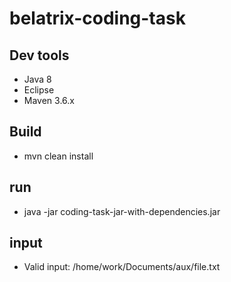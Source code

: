 # belatrix-coding-task
## Dev tools
- Java 8
- Eclipse 
- Maven 3.6.x

## Build
- mvn clean install

## run
- java -jar coding-task-jar-with-dependencies.jar

## input
- Valid input: /home/work/Documents/aux/file.txt

